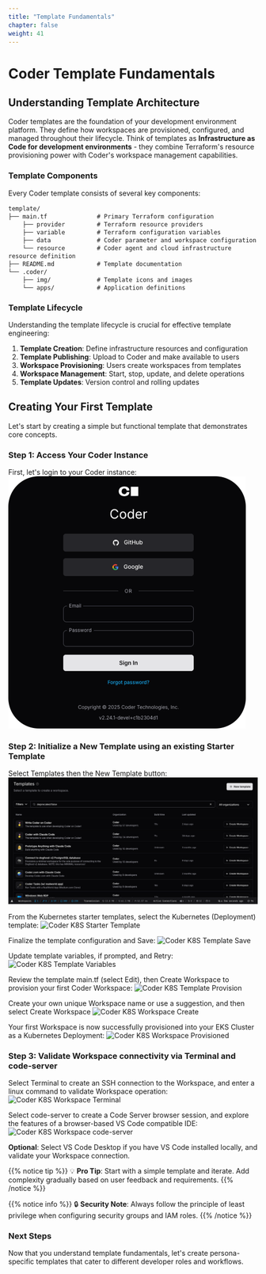 ```yaml
---
title: "Template Fundamentals"
chapter: false
weight: 41
---
```


# Coder Template Fundamentals

## Understanding Template Architecture

Coder templates are the foundation of your development environment platform. They define how workspaces are provisioned, configured, and managed throughout their lifecycle. Think of templates as **Infrastructure as Code for development environments** - they combine Terraform's resource provisioning power with Coder's workspace management capabilities.

### Template Components

Every Coder template consists of several key components:

```
template/
├── main.tf              # Primary Terraform configuration
    ├── provider         # Terraform resource providers
    ├── variable         # Terraform configuration variables
    ├── data             # Coder parameter and workspace configuration
    └── resource         # Coder agent and cloud infrastructure resource definition
├── README.md            # Template documentation
└── .coder/
    ├── img/             # Template icons and images
    └── apps/            # Application definitions
```

### Template Lifecycle

Understanding the template lifecycle is crucial for effective template engineering:

1. **Template Creation**: Define infrastructure resources and configuration
2. **Template Publishing**: Upload to Coder and make available to users
3. **Workspace Provisioning**: Users create workspaces from templates
4. **Workspace Management**: Start, stop, update, and delete operations
5. **Template Updates**: Version control and rolling updates

## Creating Your First Template

Let's start by creating a simple but functional template that demonstrates core concepts.

### Step 1: Access Your Coder Instance

First, let's login to your Coder instance:
![Coder Login](https://raw.githubusercontent.com/coder/coder/main/docs/images/screenshots/coder-login.png)

### Step 2: Initialize a New Template using an existing Starter Template

Select Templates then the New Template button:
![Coder Templates](https://raw.githubusercontent.com/coder/coder/main/docs/images/screenshots/templates-listing.png)

From the Kubernetes starter templates, select the Kubernetes (Deployment) template:
![Coder K8S Starter Template](/images/kubernetes-deployment.png)

Finalize the template configuration and Save:
![Coder K8S Template Save](/images/k8s-template-save.png)

Update template variables, if prompted, and Retry:
![Coder K8S Template Variables](/images/k8s-template-variables.png)

Review the template main.tf (select Edit), then Create Workspace to provision your first Coder Workspace:
![Coder K8S Template Provision](/images/k8s-template-create.png)

Create your own unique Workspace name or use a suggestion, and then select Create Workspace
![Coder K8S Workspace Create](/images/K8s-workspace-create.png)

Your first Workspace is now successfully provisioned into your EKS Cluster as a Kubernetes Deployment:
![Coder K8S Workspace Provisioned](/images/K8s-workspace-provisioned.png)

### Step 3: Validate Workspace connectivity via Terminal and code-server
Select Terminal to create an SSH connection to the Workspace, and enter a linux command to validate Workspace operation:
![Coder K8S Workspace Terminal](/images/k8s-workspace-terminal.png)

Select code-server to create a Code Server browser session, and explore the features of a browser-based VS Code compatible IDE:
![Coder K8S Workspace code-server](/images/k8s-workspace-codeserver.png)

**Optional**: Select VS Code Desktop if you have VS Code installed locally, and validate your Workspace connection.

{{% notice tip %}}
💡 **Pro Tip**: Start with a simple template and iterate. Add complexity gradually based on user feedback and requirements.
{{% /notice %}}

{{% notice info %}}
🔒 **Security Note**: Always follow the principle of least privilege when configuring security groups and IAM roles.
{{% /notice %}}

### Next Steps
Now that you understand template fundamentals, let's create persona-specific templates that cater to different developer roles and workflows.